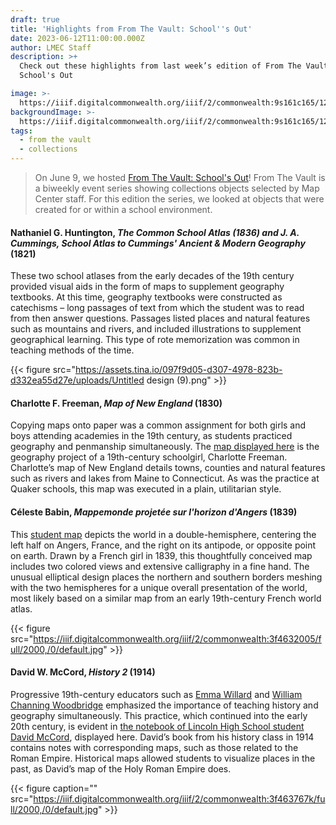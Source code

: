 ```yaml
---
draft: true
title: 'Highlights from From The Vault: School''s Out'
date: 2023-06-12T11:00:00.000Z
author: LMEC Staff
description: >+
  Check out these highlights from last week’s edition of From The Vault:
  School's Out

image: >-
  https://iiif.digitalcommonwealth.org/iiif/2/commonwealth:9s161c165/1217,1294,8010,4690/2000,/0/default.jpg
backgroundImage: >-
  https://iiif.digitalcommonwealth.org/iiif/2/commonwealth:9s161c165/1217,1294,8010,4690/2000,/0/default.jpg
tags:
  - from the vault
  - collections
---
```


> On June 9, we hosted [From The Vault: School's Out](https://www.leventhalmap.org/event/from-the-vault-collections-showing-/)! From The Vault is a biweekly event series showing collections objects selected by Map Center staff. For this edition the series, we looked at objects that were created for or within a school environment.

#### Nathaniel G. Huntington, *The Common School Atlas (1836) and J. A. Cummings, School Atlas to Cummings' Ancient & Modern Geography* (1821)

These two school atlases from the early decades of the 19th century provided visual aids in the form of maps to supplement geography textbooks. At this time, geography textbooks were constructed as catechisms – long passages of text from which the student was to read from then answer questions. Passages listed places and natural features such as mountains and rivers, and included illustrations to supplement geographical learning. This type of rote memorization was common in teaching methods of the time. 

{{< figure src="https://assets.tina.io/097f9d05-d307-4978-823b-d332ea55d27e/uploads/Untitled design (9).png" >}}

#### Charlotte F. Freeman, *Map of New England* (1830)

Copying maps onto paper was a common assignment for both girls and boys attending academies in the 19th century, as students practiced geography and penmanship simultaneously. The [map displayed here](https://collections.leventhalmap.org/search/commonwealth:1257bb658) is the geography project of a 19th-century schoolgirl, Charlotte Freeman. Charlotte’s map of New England details towns, counties and natural features such as rivers and lakes from Maine to Connecticut. As was the practice at Quaker schools, this map was executed in a plain, utilitarian style.

#### Céleste Babin, *Mappemonde projetée sur l'horizon d'Angers* (1839)

This [student map](https://collections.leventhalmap.org/search/commonwealth:3f463199m) depicts the world in a double-hemisphere, centering the left half on Angers, France, and the right on its antipode, or opposite point on earth. Drawn by a French girl in 1839, this thoughtfully conceived map includes two colored views and extensive calligraphy in a fine hand. The unusual elliptical design places the northern and southern borders meshing with the two hemispheres for a unique overall presentation of the world, most likely based on a similar map from an early 19th-century French world atlas.

{{< figure src="https://iiif.digitalcommonwealth.org/iiif/2/commonwealth:3f4632005/full/2000,/0/default.jpg" >}}

#### David W. McCord, *History 2* (1914)

Progressive 19th-century educators such as [Emma Willard](https://blogs.loc.gov/maps/2016/03/emma-hart-willard/#:~:text=Emma%20Hart%20Willard%20was%20among,of%20the%20study%20of%20geography.) and [William Channing Woodbridge](https://snaccooperative.org/view/22596602) emphasized the importance of teaching history and geography simultaneously. This practice, which continued into the early 20th century, is evident in [the notebook of Lincoln High School student David McCord](https://collections.leventhalmap.org/search/commonwealth:3f4637669), displayed here. David’s book from his history class in 1914 contains notes with corresponding maps, such as those related to the Roman Empire. Historical maps allowed students to visualize places in the past, as David’s map of the Holy Roman Empire does.

{{< figure caption="" src="https://iiif.digitalcommonwealth.org/iiif/2/commonwealth:3f463767k/full/2000,/0/default.jpg" >}}
